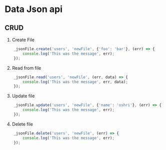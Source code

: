 # Data Json api

## CRUD

1. Create File

```ts
    _jsonFile.create('users', 'newFile', {'foo': 'bar'}, (err) => {
        console.log('This was the message', err);
    });

```
2. Read from file

```ts
    _jsonFile.read('users', 'newFile', (err, data) => {
        console.log('This was the message', err, data);
    });
```

3. Update file

```ts
    _jsonFile.update('users', 'newFile', {'name': 'oshri'}, (err) => {
        console.log('This was the message', err);
    });
```

4. Delete file

```ts
    _jsonFile.delete('users', 'newFile', (err) => {
        console.log('This was the message', err);
    });
```